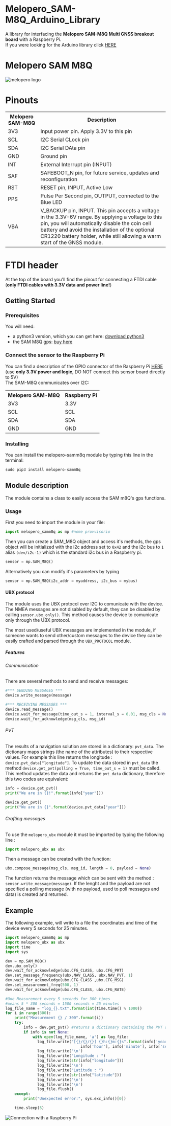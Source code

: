 # Melopero_SAM-M8Q_Arduino_Library
A library for interfacing the <b>Melopero SAM-M8Q Multi GNSS breakout board</b> with a Raspberry Pi.
<br> If you were looking for the Arduino library click [HERE](https://github.com/melopero/Melopero_SAM-M8Q_Arduino_Library)

# Melopero SAM M8Q
![melopero logo](images/Melopero-SAM-M8Q-diagonal.jpg?raw=true)

# Pinouts

<table style="width:100%">
  <tr>
    <th>Melopero SAM-M8Q</th>
    <th>Description</th>
  </tr>
  <tr>
    <td>3V3</td>
    <td>Input power pin. Apply 3.3V to this pin</td>
  </tr>
  <tr>
    <td>SCL</td>
    <td>I2C Serial CLock pin</td>
  </tr>
  <tr>
    <td>SDA</td>
    <td>I2C Serial DAta pin</td>
  </tr>
  <tr>
    <td>GND</td>
    <td>Ground pin</td>
  </tr>
  <tr>
    <td>INT</td>
    <td>External Interrupt pin (INPUT)</td>
  </tr>
  <tr>
    <td>SAF</td>
    <td>SAFEBOOT_N pin, for future service, updates and reconfiguration </td>
  </tr>
  <tr>
    <td>RST</td>
    <td>RESET pin, INPUT, Active Low</td>
  </tr>
  <tr>
    <td>PPS</td>
    <td>Pulse Per Second pin, OUTPUT, connected to the Blue LED</td>
  </tr>
  <tr>
    <td>VBA</td>
    <td>V_BACKUP pin, INPUT. This pin accepts a voltage in the 3.3V-6V range. By applying a voltage to this pin, you will automatically disable the coin cell battery and avoid the installation of the optional CR1220 battery holder, while still allowing a warm start of the GNSS module.
      </td>
  </tr> 
</table>

# FTDI header
At the top of the board you'll find the pinout for connecting a FTDI cable (<b>only FTDI cables with 3.3V data and power line!</b>)

## Getting Started
### Prerequisites
You will need:
- a python3 version, which you can get here: [download python3](https://www.python.org/downloads/)
- the SAM M8Q gps: [buy here](https://www.melopero.com/shop/)

### Connect the sensor to the Raspberry Pi
You can find a description of the GPIO connector of the Raspberry Pi [HERE](https://www.raspberrypi.org/documentation/usage/gpio/)
<br>(use <b>only 3.3V power and logic</b>, DO NOT connect this sensor board directly to 5V)
<br>The SAM-M8Q communicates over I2C:
<table style="width:100%">
  <tr>
    <th>Melopero SAM-M8Q</th>
    <th>Raspberry Pi</th> 
  </tr>
  <tr>
    <td>3V3</td>
    <td>3.3V</td> 
  </tr>
  <tr>
    <td>SCL</td>
    <td>SCL</td> 
  </tr>
  <tr>
    <td>SDA</td>
    <td>SDA</td> 
  </tr>
  <tr>
    <td>GND</td>
    <td>GND</td> 
  </tr>
</table>

### Installing
You can install the melopero-samm8q module by typing this line in the terminal:
```python
sudo pip3 install melopero-samm8q
```

## Module description
The module contains a class to easily access the SAM m8Q's gps functions.

### Usage
First you need to import the module in your file:
```python
import melopero_samm8q as mp #nome provvisorio
```
Then you can create a SAM_M8Q object and access it's methods, the gps object will be initialized with the i2c address set to `0x42` and the i2c bus to `1` alias `(dev/i2c-1)` which is the standard i2c bus in a Raspberry pi.
```python
sensor = mp.SAM_M8Q()
```
Alternatively you can modify it's parameters by typing
```python
sensor = mp.SAM_M8Q(i2c_addr = myaddress, i2c_bus = mybus)
```
#### UBX protocol
The module uses the UBX protocol over I2C to comunicate with the device. The NMEA messages are not disabled by default, they can be disabled by calling `sensor.ubx_only()`. This method causes the device to comunicate only through the UBX protocol.

The most used/useful UBX messages are implemented in the module, if someone wants to send other/custom messages to the device they can be easily crafted and parsed through the `UBX_PROTOCOL` module.

##### Features
###### Communication
There are several methods to send and receive messages:
```python
#*** SENDING MESSAGES ***
device.write_message(message)

#*** RECEIVING MESSAGES ***
device.read_message()
device.wait_for_message(time_out_s = 1, interval_s = 0.01, msg_cls = None, msg_id = None)
device.wait_for_acknowledge(msg_cls, msg_id)
```
###### PVT
The results of a navigation solution are stored in a dictionary: `pvt_data`. The dictionary maps strings (the name of the attributes) to their respective values. For example this line returns the longitude :
`device.pvt_data["longitude"]`. To update the data stored in `pvt_data` the method `device.get_pvt(polling = True, time_out_s = 1)` must be called. This method updates the data and returns the `pvt_data` dictionary, therefore this two codes are equivalent:
```python
info = device.get_pvt()
print("We are in {}!".format(info["year"]))
```
```python
device.get_pvt()
print("We are in {}".format(device.pvt_data["year"]))
```

###### Crafting messages
To use the `melopero_ubx` module it must be imported by typing the following line :
```python
import melopero_ubx as ubx
```

Then a message can be created with the function:
```python
ubx.compose_message(msg_cls, msg_id, length = 0, payload = None)
```
The function returns the message which can be sent with the method : `sensor.write_message(message)`.
If the lenght and the payload are not specified a polling message (with no payload, used to poll messages and data) is created and returned.

## Example
The following example, will write to a file the coordinates and time of the device every 5 seconds for 25 minutes.
```python
import melopero_samm8q as mp
import melopero_ubx as ubx
import time
import sys

dev = mp.SAM_M8Q()
dev.ubx_only()
dev.wait_for_acknowledge(ubx.CFG_CLASS, ubx.CFG_PRT)
dev.set_message_frequency(ubx.NAV_CLASS, ubx.NAV_PVT, 1)
dev.wait_for_acknowledge(ubx.CFG_CLASS ,ubx.CFG_MSG)
dev.set_measurement_freq(500, 1)
dev.wait_for_acknowledge(ubx.CFG_CLASS, ubx.CFG_RATE)

#One Measurement every 5 seconds for 300 times
#means 5 * 300 seconds = 1500 seconds = 25 minutes
log_file_name = "log_{}.txt".format(int(time.time() % 1000))
for i in range(300):
    print("Measurement {} / 300".format(i))
    try:
        info = dev.get_pvt() #returns a dictionary containing the PVT data
        if info is not None:
            with open(log_file_name, 'a') as log_file:
              log_file.write("[{}/{}/{}] {}h:{}m:{}s".format(info['year'], info['month'], info['day'],
                                 info['hour'], info['minute'], info['second']))
              log_file.write('\n')
              log_file.write("Longitude : ")
              log_file.write(str(info["longitude"]))
              log_file.write('\n')
              log_file.write("Latitude : ")
              log_file.write(str(info["latitude"]))
              log_file.write('\n')
              log_file.write('\n')
              log_file.flush()
    except:
        print("Unexpected error:", sys.exc_info()[0])

    time.sleep(5)
```
![Connection with a Raspberry Pi](/images/Melopero-SAM-M8Q-with-Raspberry-Pi-4-B.jpg)
